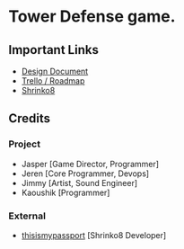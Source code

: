 # Tower Defense game.

## Important Links
- [Design Document](https://docs.google.com/document/d/1cdd3pdNITeIYohnU7j1p6ek8NbD_pG9kevsfCBfXnQQ/edit)
- [Trello / Roadmap](https://trello.com/b/IxeCKIFN/cdm176towerdefense)
- [Shrinko8](https://github.com/thisismypassport/shrinko8)

## Credits
### Project
- Jasper [Game Director, Programmer]
- Jeren [Core Programmer, Devops]
- Jimmy [Artist, Sound Engineer]
- Kaoushik [Programmer]
### External
- [thisismypassport](https://github.com/thisismypassport) [Shrinko8 Developer]
